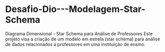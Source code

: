 # Desafio-Dio---Modelagem-Star-Schema
Diagrama Dimensional - Star Schema para Análise de Professores Este projeto visa a criação de um modelo em estrela (star schema) para análise de dados relacionados a professores em uma instituição de ensino. 
